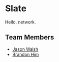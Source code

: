 # Slate
Hello, network.

## Team Members
- [Jason Walsh](http://github.com/rightlag)
- [Brandon Him](http://github.com/brh55)

